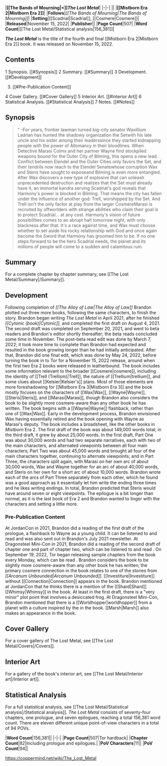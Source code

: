 |**[[The Bands of Mourning\|<]]*The Lost Metal***|
|-|-|
||
|**[[Mistborn Era 2\|Mistborn Era 2]]**|
|**Follows**|*[[The Bands of Mourning\|The Bands of Mourning]]*|
|**Setting**|[[Scadrial\|Scadrial]], [[Cosmere\|Cosmere]]|
|**Released**|November 15, 2022|
|**Publisher**||
|**Page Count**|507|
|**Word Count**|[[The Lost Metal/Statistical analysis\|156,381]]|

***The Lost Metal*** is the title of the fourth and final [[Mistborn Era 2\|Mistborn Era 2]] book. It was released on November 15, 2022.

## Contents

1 Synopsis. [[#Synopsis]] 
2 Summary. [[#Summary]] 
3 Development. [[#Development]] 

3. [[#Pre-Publication Content]] 


4 Cover Gallery. [[#Cover Gallery]] 
5 Interior Art. [[#Interior Art]] 
6 Statistical Analysis. [[#Statistical Analysis]] 
7 Notes. [[#Notes]] 


## Synopsis
>“
\-For years, frontier lawman turned big-city senator Waxillium Ladrian has hunted the shadowy organization the Setwith his late uncle and his sister among their leaderssince they started kidnapping people with the power of Allomancy in their bloodlines. When Detective Marasi Colms and her partner Wayne find stockpiled weapons bound for the Outer City of Bilming, this opens a new lead. Conflict between Elendel and the Outer Cities only favors the Set, and their tendrils now reach to the Elendel Senatewhose corruption Wax and Steris have sought to exposeand Bilming is even more entangled.
After Wax discovers a new type of explosive that can unleash unprecedented destruction and realizes that the Set must already have it, an immortal kandra serving Scadrial's god reveals that Harmony's power is blocked in Bilming. That means the city has fallen under the influence of another god: Trell, worshipped by the Set. And Trell isn't the only factor at play from the larger CosmereMarasi is recruited by offworlders with strange abilities who claim their goal is to protect Scadrial... at any cost.
Harmony's vision of future possibilities comes to an abrupt halt tomorrow night, with only blackness after that. It's a race against time, and Wax must choose whether to set aside his rocky relationship with God and once again become the Sword that Harmony has groomed him to be. If no one steps forward to be the hero Scadrial needs, the planet and its millions of people will come to a sudden and calamitous ruin.


## Summary
For a complete chapter by chapter summary, see [[The Lost Metal/Summary\|/Summary]].
## Development
Following completion of *[[The Alloy of Law\|The Alloy of Law]]* Brandon plotted out three more books, following the same characters, to finish the story. Brandon began writing *The Lost Metal* in April 2021, after he finished *[[Cytonic (book)\|Cytonic]]*, and completed the first draft on August 4, 2021. The second draft was completed on September 20, 2021, and went to beta readers and Brandon's editor shortly thereafter; the beta reads concluded some time in November. The post-beta read edit was done by March 7, 2022; it took more time to complete than Brandon had expected and resulted in the book growing longer than he had initially anticipated. After that, Brandon did one final edit, which was done by May 24, 2022, before turning the book in to Tor for a November 15, 2022 release, around when the first two Era 2 books were released in leatherbound.
The book includes some information relevant to the broader [[Cosmere\|cosmere]], including the identity of [[Trell (Trellism)\|Trell]], the nature of [[Trellium\|trellium]], and some clues about [[Kelsier\|Kelsier's]] plans. Most of those elements are more foreshadowing for [[Mistborn Era 3\|Mistborn Era 3]] and the book mostly focuses on the characters of [[Wax\|Wax]], [[Wayne\|Wayne]], [[Steris\|Steris]], and [[Marasi\|Marasi]], though Brandon also considers the book to be slightly more cosmere-aware than any other book he has written. The book begins with a [[Wayne\|Wayne]] flashback, rather than one of [[Wax\|Wax]]. Early in the development process, Brandon envisioned Wax having essentially retired and the book opening with Wayne as Marasi's deputy. The book includes a broadsheet, like the other books in *Mistborn* Era 2.
The first draft of the book was about 149,000 words total; in the third draft, it grew by about 25,000 words. In the first draft, Part One was about 30,000 words and had two separate narratives, each with two of the main characters, and alternated viewpoints between all four main characters; Part Two was about 45,000 words and brought all four of the main characters together, continuing to alternate viewpoints; and in Part Three, the characters split again, with Marasi on her own arc of about 30,000 words, Wax and Wayne together for an arc of about 40,000 words, and Steris on her own for a short arc of about 10,000 words. Brandon wrote each of the arcs of Part Three separately from each other, which he found was a good approach as it essentially let him write the ending three times and he likes writing endings. In total, Brandon predicted that Steris would have around seven or eight viewpoints. The epilogue is a bit longer than normal, as it is the last book of Era 2 and Brandon wanted to linger with the characters and setting a little more.

### Pre-Publication Content
At JordanCon in 2021, Brandon did a reading of the first draft of the prologue, a flashback to Wayne as a young child. It can be listened to and read  and was also sent out in Brandon's July 2021 newsletter.
At Dragonsteel Mini-Con in 2021, Brandon did a reading of the second draft of chapter one and part of chapter two, which can be listened to and read .
On September 19, 2022, Tor began releasing sample chapters from the book every Monday, which can be read .
Brandon considers the book to be slightly more cosmere-aware than any other book he has written; the primary cosmere connection in the book relates to one of the stories from *[[Arcanum Unbounded\|Arcanum Unbounded]]*.
[[Investiture\|Investiture]] without [[Connection\|Connection]] appears in the book.
Brandon mentioned at JordanCon that he thinks there is a mention of the [[Shard\|Shard]] [[Whimsy\|Whimsy]] in the book.
At least in the first draft, there is a "very minor" plot point that involves a desiccated frog.
At Dragonsteel Mini-Con, Brandon mentioned that there is a [[Worldhopper\|worldhopper]] from a planet with a culture inspired by the  in the book.
[[Marsh\|Marsh]] also makes an appearance in the book.
## Cover Gallery
For a cover gallery of The Lost Metal, see [[The Lost Metal/Covers\|/Covers]].
## Interior Art
For a gallery of the book's interior art, see [[The Lost Metal/Interior art\|/Interior art]].
## Statistical Analysis
For a full statistical analysis, see [[The Lost Metal/Statistical analysis\|/Statistical analysis]].
*The Lost Metal* consists of seventy-four chapters, one prologue, and seven epilogues, reaching a total 156,381 word count. There are eleven different unique point-of-view characters in a total of 94 POVs.

|**Word Count**|156,381||
|-|-|
|**Page Count**|507|Tor hardback|
|**Chapter Count**|82|Including prologue and epilogues.|
|**PoV Characters**|11||
|**PoV Count**|94||



https://coppermind.net/wiki/The_Lost_Metal